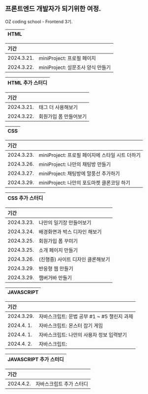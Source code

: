 ## 프론트엔드 개발자가 되기위한 여정.
OZ coding school - Frontend 3기.<br>

| HTML |
|:--:

|기간| |
|:--|:---------------------|
|2024.3.21.|miniProject: 프로필 페이지|
|2024.3.22.|miniProject: 설문조사 양식 만들기|


| HTML 추가 스터디 |
|:--:

|기간| |
|:--|:---------------------|
|2024.3.21.|태그 더 사용해보기|
|2024.3.22.|회원가입 폼 만들어보기|


| CSS |
|:--:

|기간| |
|:--|:---------------------|
|2024.3.23.|miniProject: 프로필 페이지에 스타일 시트 더하기|
|2024.3.26.|miniProject: 나만의 채팅방 만들기|
|2024.3.27.|miniProject: 채팅방에 말풍선 추가하기|
|2024.3.29.|miniProject: 나만의 포도마켓 클론코딩 하기|


| CSS 추가 스터디 |
|:--:

|기간| |
|:--|:---------------------|
|2024.3.23.|나만의 일기장 만들어보기|
|2024.3.24.|배경화면과 박스 디자인 해보기|
|2024.3.25.|회원가입 폼 꾸미기|
|2024.3.25.|소개 페이지 만들기|
|2024.3.26.|(진행중) 사이트 디자인 클론해보기|
|2024.3.29.|반응형 웹 만들기|
|2024.3.29.|햄버거바 만들기|


| JAVASCRIPT |
|:--:

|기간| |
|:--|:---------------------|
|2024.3.29.|자바스크립트: 문법 공부 #1 ~ #5 챌린지 과제|
|2024.4. 1.|자바스크립트: 몬스터 잡기 게임|
|2024.4. 1.|자바스크립트: 나만의 사용자 정보 입력받기|
|2024.4. 2.|자바스크립트: |


| JAVASCRIPT 추가 스터디 |
|:--:

|기간| |
|:--|:---------------------|
|2024.4.2.|자바스크립트 추가 스터디